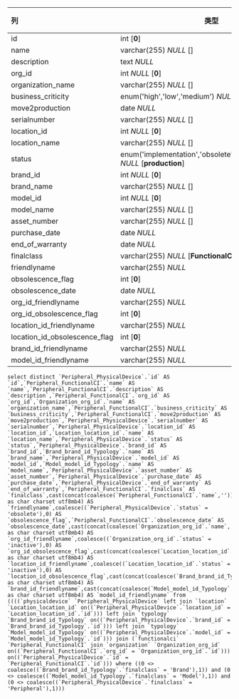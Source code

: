 | 列                            | 类型                                                         | 注释 |
| :---------------------------- | ------------------------------------------------------------ | ---- |
| id                            | int [**0**]                                                  |      |
| name                          | varchar(255) *NULL* []                                       |      |
| description                   | text *NULL*                                                  |      |
| org_id                        | int *NULL* [**0**]                                           |      |
| organization_name             | varchar(255) *NULL* []                                       |      |
| business_criticity            | enum('high','low','medium') *NULL* [**low**]                 |      |
| move2production               | date *NULL*                                                  |      |
| serialnumber                  | varchar(255) *NULL* []                                       |      |
| location_id                   | int *NULL* [**0**]                                           |      |
| location_name                 | varchar(255) *NULL* []                                       |      |
| status                        | enum('implementation','obsolete','production','stock') *NULL* [**production**] |      |
| brand_id                      | int *NULL* [**0**]                                           |      |
| brand_name                    | varchar(255) *NULL* []                                       |      |
| model_id                      | int *NULL* [**0**]                                           |      |
| model_name                    | varchar(255) *NULL* []                                       |      |
| asset_number                  | varchar(255) *NULL* []                                       |      |
| purchase_date                 | date *NULL*                                                  |      |
| end_of_warranty               | date *NULL*                                                  |      |
| finalclass                    | varchar(255) *NULL* [**FunctionalCI**]                       |      |
| friendlyname                  | varchar(255) *NULL*                                          |      |
| obsolescence_flag             | int [**0**]                                                  |      |
| obsolescence_date             | date *NULL*                                                  |      |
| org_id_friendlyname           | varchar(255) *NULL*                                          |      |
| org_id_obsolescence_flag      | int [**0**]                                                  |      |
| location_id_friendlyname      | varchar(255) *NULL*                                          |      |
| location_id_obsolescence_flag | int [**0**]                                                  |      |
| brand_id_friendlyname         | varchar(255) *NULL*                                          |      |
| model_id_friendlyname         | varchar(255) *NULL*                                          |      |

```
select distinct `Peripheral_PhysicalDevice`.`id` AS `id`,`Peripheral_FunctionalCI`.`name` AS `name`,`Peripheral_FunctionalCI`.`description` AS `description`,`Peripheral_FunctionalCI`.`org_id` AS `org_id`,`Organization_org_id`.`name` AS `organization_name`,`Peripheral_FunctionalCI`.`business_criticity` AS `business_criticity`,`Peripheral_FunctionalCI`.`move2production` AS `move2production`,`Peripheral_PhysicalDevice`.`serialnumber` AS `serialnumber`,`Peripheral_PhysicalDevice`.`location_id` AS `location_id`,`Location_location_id`.`name` AS `location_name`,`Peripheral_PhysicalDevice`.`status` AS `status`,`Peripheral_PhysicalDevice`.`brand_id` AS `brand_id`,`Brand_brand_id_Typology`.`name` AS `brand_name`,`Peripheral_PhysicalDevice`.`model_id` AS `model_id`,`Model_model_id_Typology`.`name` AS `model_name`,`Peripheral_PhysicalDevice`.`asset_number` AS `asset_number`,`Peripheral_PhysicalDevice`.`purchase_date` AS `purchase_date`,`Peripheral_PhysicalDevice`.`end_of_warranty` AS `end_of_warranty`,`Peripheral_FunctionalCI`.`finalclass` AS `finalclass`,cast(concat(coalesce(`Peripheral_FunctionalCI`.`name`,'')) as char charset utf8mb4) AS `friendlyname`,coalesce((`Peripheral_PhysicalDevice`.`status` = 'obsolete'),0) AS `obsolescence_flag`,`Peripheral_FunctionalCI`.`obsolescence_date` AS `obsolescence_date`,cast(concat(coalesce(`Organization_org_id`.`name`,'')) as char charset utf8mb4) AS `org_id_friendlyname`,coalesce((`Organization_org_id`.`status` = 'inactive'),0) AS `org_id_obsolescence_flag`,cast(concat(coalesce(`Location_location_id`.`name`,'')) as char charset utf8mb4) AS `location_id_friendlyname`,coalesce((`Location_location_id`.`status` = 'inactive'),0) AS `location_id_obsolescence_flag`,cast(concat(coalesce(`Brand_brand_id_Typology`.`name`,'')) as char charset utf8mb4) AS `brand_id_friendlyname`,cast(concat(coalesce(`Model_model_id_Typology`.`name`,'')) as char charset utf8mb4) AS `model_id_friendlyname` from ((((`physicaldevice` `Peripheral_PhysicalDevice` left join `location` `Location_location_id` on((`Peripheral_PhysicalDevice`.`location_id` = `Location_location_id`.`id`))) left join `typology` `Brand_brand_id_Typology` on((`Peripheral_PhysicalDevice`.`brand_id` = `Brand_brand_id_Typology`.`id`))) left join `typology` `Model_model_id_Typology` on((`Peripheral_PhysicalDevice`.`model_id` = `Model_model_id_Typology`.`id`))) join (`functionalci` `Peripheral_FunctionalCI` join `organization` `Organization_org_id` on((`Peripheral_FunctionalCI`.`org_id` = `Organization_org_id`.`id`))) on((`Peripheral_PhysicalDevice`.`id` = `Peripheral_FunctionalCI`.`id`))) where ((0 <> coalesce((`Brand_brand_id_Typology`.`finalclass` = 'Brand'),1)) and (0 <> coalesce((`Model_model_id_Typology`.`finalclass` = 'Model'),1)) and (0 <> coalesce((`Peripheral_PhysicalDevice`.`finalclass` = 'Peripheral'),1)))
```

